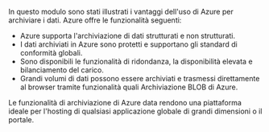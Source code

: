 In questo modulo sono stati illustrati i vantaggi dell'uso di Azure per archiviare i dati. Azure offre le funzionalità seguenti:

- Azure supporta l'archiviazione di dati strutturati e non strutturati.
- I dati archiviati in Azure sono protetti e supportano gli standard di conformità globali.
- Sono disponibili le funzionalità di ridondanza, la disponibilità elevata e bilanciamento del carico.
- Grandi volumi di dati possono essere archiviati e trasmessi direttamente al browser tramite funzionalità quali Archiviazione BLOB di Azure.

Le funzionalità di archiviazione di Azure data rendono una piattaforma ideale per l'hosting di qualsiasi applicazione globale di grandi dimensioni o il portale.